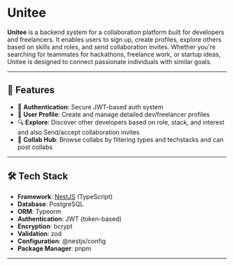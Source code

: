# Unitee

**Unitee** is a backend system for a collaboration platform built for developers and freelancers. It enables users to sign up, create profiles, explore others based on skills and roles, and send collaboration invites. Whether you're searching for teammates for hackathons, freelance work, or startup ideas, Unitee is designed to connect passionate individuals with similar goals.

---

## 🌟 Features

- 🔐 **Authentication**: Secure JWT-based auth system
- 👤 **User Profile**: Create and manage detailed dev/freelancer profiles
- 🔍 **Explore**: Discover other developers based on role, stack, and interest and also Send/accept collaboration invites
- 🤝 **Collab Hub**: Browse collabs by filtering types and techstacks and can post collabs

---

## 🛠️ Tech Stack

- **Framework**: [NestJS](https://nestjs.com/) (TypeScript)
- **Database**: PostgreSQL
- **ORM**: Typeorm
- **Authentication**: JWT (token-based)
- **Encryption**: bcrypt
- **Validation**: zod
- **Configuration**: @nestjs/config
- **Package Manager**: pnpm

---
